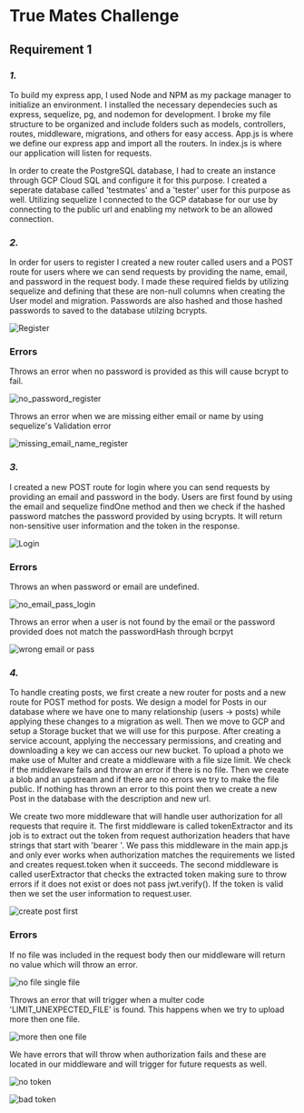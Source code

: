 ﻿# True Mates Challenge

## Requirement 1

### *1.*
To build my express app, I used Node and NPM as my package manager to initialize an environment. I installed the necessary dependecies such as express, sequelize, pg, and nodemon for development. I broke my file structure to be organized and include folders such as models, controllers, routes, middleware, migrations, and others for easy access. App.js is where we define our express app and import all the routers. In index.js is where our application will listen for requests. 

In order to create the PostgreSQL database, I had to create an instance through GCP Cloud SQL and configure it for this purpose. I created a seperate database called 'testmates' and a 'tester' user for this purpose as well. Utilizing sequelize I connected to the GCP database for our use by connecting to the public url and enabling my network to be an allowed connection. 

### *2.*
In order for users to register I created a new router called users and a POST route for users where we can send requests by providing the name, email, and password in the request body. I made these required fields by utilizing sequelize and defining that these are non-null columns when creating the User model and migration. Passwords are also hashed and those hashed passwords to saved to the database utilzing bcrypts.

![Register](https://github.com/csalinas14/True-Mates-Challenge/assets/73559919/099f6b09-f3bf-49ad-8377-e7a5ee415681)

### Errors
Throws an error when no password is provided as this will cause bcrypt to fail.

![no_password_register](https://github.com/csalinas14/True-Mates-Challenge/assets/73559919/7a0981b5-a7aa-4320-a869-655f6bf9aa9a)

Throws an error when we are missing either email or name by using sequelize's Validation error

![missing_email_name_register](https://github.com/csalinas14/True-Mates-Challenge/assets/73559919/4cf6f302-59a1-4167-9fc5-9039d544d393)

### *3.*
I created a new POST route for login where you can send requests by providing an email and password in the body. Users are first found by using the email and sequelize findOne method and then we check if the hashed password matches the password provided by using bcrypts. It will return non-sensitive user information and the token in the response.

![Login](https://github.com/csalinas14/True-Mates-Challenge/assets/73559919/9b2bf0ec-337e-4704-865d-b3b330729177)

### Errors
Throws an when password or email are undefined.

![no_email_pass_login](https://github.com/csalinas14/True-Mates-Challenge/assets/73559919/335fa0d1-1150-4125-92eb-a67e8ce48c30)

Throws an error when a user is not found by the email or the password provided does not match the passwordHash through bcrpyt

![wrong email or pass](https://github.com/csalinas14/True-Mates-Challenge/assets/73559919/061da96e-12b1-430c-8cc4-b07029b522c3)

### *4.*
To handle creating posts, we first create a new router for posts and a new route for POST method for posts. We design a model for Posts in our database where we have one to many relationship (users -> posts) while applying these changes to a migration as well. Then we move to GCP and setup a Storage bucket that we will use for this purpose. After creating a service account, applying the neccessary permissions, and creating and downloading a key we can access our new bucket. To upload a photo we make use of Multer and create a middleware with a file size limit. We check if the middleware fails and throw an error if there is no file. Then we create a blob and an upstream and if there are no errors we try to make the file public. If nothing has thrown an error to this point then we create a new Post in the database with the description and new url.

We create two more middleware that will handle user authorization for all requests that require it. The first middleware is called tokenExtractor and its job is to extract out the token from request authorization headers that have strings that start with 'bearer '. We pass this middleware in the main app.js and only ever works when authorization matches the requirements we listed and creates request.token when it succeeds. The second middleware is called userExtractor that checks the extracted token making sure to throw errors if it does not exist or does not pass jwt.verify(). If the token is valid then we set the user information to request.user.

![create post first](https://github.com/csalinas14/True-Mates-Challenge/assets/73559919/b1dfe5d3-806e-4f9a-9a79-fdfc8729c0db)

### Errors
If no file was included in the request body then our middleware will return no value which will throw an error.

![no file single file](https://github.com/csalinas14/True-Mates-Challenge/assets/73559919/c2c9c892-23ad-457e-8639-5cfd33542e09)

Throws an error that will trigger when a multer code 'LIMIT_UNEXPECTED_FILE' is found. This happens when we try to upload more then one file.

![more then one file](https://github.com/csalinas14/True-Mates-Challenge/assets/73559919/f1e0f9e1-a210-49ae-be9a-ff91448bb706)

We have errors that will throw when authorization fails and these are located in our middleware and will trigger for future requests as well.

![no token](https://github.com/csalinas14/True-Mates-Challenge/assets/73559919/5bbc2356-03b1-4a04-b8dd-f5df6bd9692e)

![bad token](https://github.com/csalinas14/True-Mates-Challenge/assets/73559919/e20e59e1-266a-46c0-bd47-d6971d56f523)

